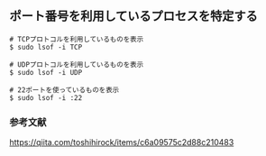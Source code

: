 ## ポート番号を利用しているプロセスを特定する

```
# TCPプロトコルを利用しているものを表示
$ sudo lsof -i TCP

# UDPプロトコルを利用しているものを表示
$ sudo lsof -i UDP

# 22ポートを使っているものを表示
$ sudo lsof -i :22
```

### 参考文献
https://qiita.com/toshihirock/items/c6a09575c2d88c210483
